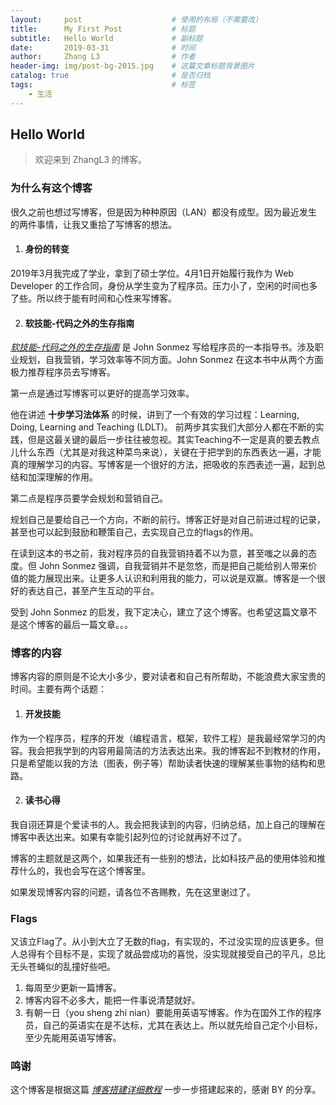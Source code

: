 ```yaml
---
layout:     post   				    # 使用的布局（不需要改）
title:      My First Post 			# 标题 
subtitle:   Hello World             # 副标题
date:       2019-03-31 				# 时间
author:     Zhang L3 				# 作者
header-img: img/post-bg-2015.jpg 	# 这篇文章标题背景图片
catalog: true 						# 是否归档
tags:								# 标签
    - 生活
---
```


## Hello World

>欢迎来到 ZhangL3 的博客。

### 为什么有这个博客

很久之前也想过写博客，但是因为种种原因（LAN）都没有成型。因为最近发生的两件事情，让我又重拾了写博客的想法。

1. #### 身份的转变
2019年3月我完成了学业，拿到了硕士学位。4月1日开始履行我作为 Web Developer 的工作合同，身份从学生变为了程序员。压力小了，空闲的时间也多了些。所以终于能有时间和心性来写博客。

2. #### 软技能-代码之外的生存指南
*[软技能-代码之外的生存指南](https://book.douban.com/subject/26835090/)* 是 John Sonmez 写给程序员的一本指导书。涉及职业规划，自我营销，学习效率等不同方面。John Sonmez 在这本书中从两个方面极力推荐程序员去写博客。

第一点是通过写博客可以更好的提高学习效率。

他在讲述 **十步学习法体系** 的时候，讲到了一个有效的学习过程：Learning, Doing, Learning and Teaching (LDLT)。 前两步其实我们大部分人都在不断的实践，但是这最关键的最后一步往往被忽视。其实Teaching不一定是真的要去教点儿什么东西（尤其是对我这种菜鸟来说），关键在于把学到的东西表达一遍，才能真的理解学习的内容。写博客是一个很好的方法，把吸收的东西表述一遍，起到总结和加深理解的作用。

第二点是程序员要学会规划和营销自己。

规划自己是要给自己一个方向，不断的前行。博客正好是对自己前进过程的记录，甚至也可以起到鼓励和鞭策自己，去实现自己立的flags的作用。

在读到这本的书之前，我对程序员的自我营销持着不以为意，甚至嗤之以鼻的态度。但 John Sonmez 强调，自我营销并不是忽悠，而是把自己能给别人带来价值的能力展现出来。让更多人认识和利用我的能力，可以说是双赢。博客是一个很好的表达自己，甚至产生互动的平台。

受到 John Sonmez 的启发，我下定决心，建立了这个博客。也希望这篇文章不是这个博客的最后一篇文章。。。

### 博客的内容

博客内容的原则是不论大小多少，要对读者和自己有所帮助，不能浪费大家宝贵的时间。主要有两个话题：

1. #### 开发技能
作为一个程序员，程序的开发（编程语言，框架，软件工程）是我最经常学习的内容。我会把我学到的内容用最简洁的方法表达出来。我的博客起不到教材的作用，只是希望能以我的方法（图表，例子等）帮助读者快速的理解某些事物的结构和思路。

2. #### 读书心得
我自诩还算是个爱读书的人。我会把我读到的内容，归纳总结，加上自己的理解在博客中表达出来。如果有幸能引起列位的讨论就再好不过了。

博客的主题就是这两个，如果我还有一些别的想法，比如科技产品的使用体验和推荐什么的，我也会写在这个博客里。

如果发现博客内容的问题，请各位不吝赐教，先在这里谢过了。

### Flags
又该立Flag了。从小到大立了无数的flag，有实现的，不过没实现的应该更多。但人总得有个目标不是，实现了就品尝成功的喜悦，没实现就接受自己的平凡，总比无头苍蝇似的乱撞好些吧。

1. 每周至少更新一篇博客。
2. 博客内容不必多大，能把一件事说清楚就好。
3. 有朝一日（you sheng zhi nian）要能用英语写博客。作为在国外工作的程序员，自己的英语实在是不达标，尤其在表达上。所以就先给自己定个小目标，至少先能用英语写博客。

### 鸣谢

这个博客是根据这篇 *[博客搭建详细教程](https://github.com/qiubaiying/qiubaiying.github.io/wiki/%E5%8D%9A%E5%AE%A2%E6%90%AD%E5%BB%BA%E8%AF%A6%E7%BB%86%E6%95%99%E7%A8%8B)* 一步一步搭建起来的，感谢 BY 的分享。